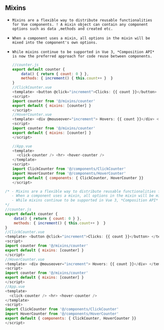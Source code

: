## Mixins
- `Mixins are a flexible way to distribute reusable functionalities for Vue components. ! A mixin object can contain any component options such as data ,methods and created etc. `

- `When a component uses a mixin, all options in the mixin will be mixed into the component's own options.`

- `While mixins continue to be supported in Vue 3, *Composition API* is now the preferred approach for code reuse between components.`

  ```js
  //counter.js
  export default counter {
      data() { return { count: 0 } },
      methods: { increment() { this.count++ }  }
  }
  //ClickCounter.vue
  <template> <button @click="increment">Clicks: {{ count }}</button> </template>
  <script>
  import counter from '@/mixins/counter'
  export default { mixins: [counter] }
  </script>
  //HoverCounter.vue
  <template> <div @mouseover="increment"> Hovers: {{ count }}</div> </template>
  <script>
  import counter from '@/mixins/counter'
  export default { mixins: [counter] }
  </script>
  
  //App.vue
  <template>
    <click-counter /> <hr> <hover-counter />
  </template>
  <script>
  import ClickCounter from '@/components/ClickCounter'
  import HoverCounter from '@/components/HoverCounter'
  export default { components: { ClickCounter, HoverCounter }}
  </script>
  ```

  

```js
/* - Mixins are a flexible way to distribute reusable functionalities for Vue components. ! A mixin object can          contain any component options such as data ,methods and created etc
   - When a component uses a mixin, all options in the mixin will be mixed into the component's own options.
   - While mixins continue to be supported in Vue 3, *Composition API* is now the preferred approach for code          reuse between components
*/  
//counter.js
export default counter {
    data() { return { count: 0 } },
    methods: { increment() { this.count++ }  }
}
//ClickCounter.vue
<template> <button @click="increment">Clicks: {{ count }}</button> </template>
<script>
import counter from '@/mixins/counter'
export default { mixins: [counter] }
</script>
//HoverCounter.vue
<template> <div @mouseover="increment"> Hovers: {{ count }}</div> </template>
<script>
import counter from '@/mixins/counter'
export default { mixins: [counter] }
</script>
//App.vue
<template>
  <click-counter /> <hr> <hover-counter />
</template>
<script>
import ClickCounter from '@/components/ClickCounter'
import HoverCounter from '@/components/HoverCounter'
export default { components: { ClickCounter, HoverCounter }}
</script>
```

